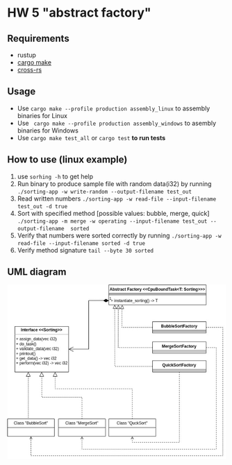 # HW 5 "abstract factory"

## Requirements

* rustup
* [cargo make]( https://github.com/sagiegurari/cargo-make )
* [cross-rs]( https://github.com/cross-rs/cross )

## Usage

- Use ``cargo make --profile production assembly_linux`` to assembly binaries for Linux
- Use `` cargo make --profile production assembly_windows`` to asembly binaries for Windows
- Use ``cargo make test_all`` or ``cargo test`` **to run tests**

## How to use (linux example)
1. use ``sorhing -h`` to get help
2. Run binary to produce sample file with random data(i32) by running `` ./sorting-app -w write-random --output-filename test_out``
3. Read written numbers ``./sorting-app -w read-file --input-filename test_out -d true``
4. Sort with specified method [possible values: bubble, merge, quick] ``./sorting-app -m merge -w operating --input-filename test_out --output-filename  sorted``
5. Verify that numbers were sorted correctly by running ``./sorting-app -w read-file --input-filename sorted -d true``
6. Verify method signature ``tail --byte 30 sorted``

## UML diagram

![](https://github.com/Kerosin3/Programming-architecture-and-patterns/blob/cargo-make/homework5_abstract_factory/pics/hw5.jpg)

